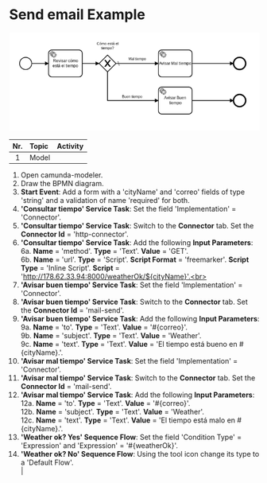 # Send email Example

![BPMN Diagram](process.png)

|   Nr. | Topic              | Activity                                                                                                                                                                                                                                                                                                                                                                                                                                                                                                                                                                                                                                                                                                                                                                                                                                                                                                                                                                                                                                                                                                                                                                                                                                                                                                                                                                                                                                                                                    |
| :---: | :---               | :---                                                                                                                                                                                                                                                                                                                                                                                                                                                                                                                                                                                                                                                                                                                                                                                                                                                                                                                                                                                                                                                                                                                                                                                                                                                                                                                                                                                                                                                                                        |
|     1 | Model              |
 1. Open camunda-modeler. <br>
 2. Draw the BPMN diagram. <br>
 3. **Start Event**: Add a form with a 'cityName' and 'correo' fields of type 'string' and a validation of name 'required' for both. <br>
 4. **'Consultar tiempo' Service Task**: Set the field 'Implementation' = 'Connector'. <br>
 5. **'Consultar tiempo' Service Task**: Switch to the **Connector** tab. Set the **Connector Id** = 'http-connector'.<br>
 6. **'Consultar tiempo' Service Task**: Add the following **Input Parameters**:<br>
 6a. **Name** = 'method'. **Type** = 'Text'. **Value** = 'GET'. <br>
 6b. **Name** = 'url'. **Type** = 'Script'. **Script Format** = 'freemarker'. **Script Type** = 'Inline Script'. **Script** = 'http://178.62.33.94:8000/weatherOk/${cityName}'.<br>
 7. **'Avisar buen tiempo' Service Task**: Set the field 'Implementation' = 'Connector'. <br>
 8. **'Avisar buen tiempo' Service Task**: Switch to the **Connector** tab. Set the **Connector Id** = 'mail-send'.<br>
 9. **'Avisar buen tiempo' Service Task**: Add the following **Input Parameters**:<br>
 9a. **Name** = 'to'. **Type** = 'Text'. **Value** = '#{correo}'. <br>
 9b. **Name** = 'subject'. **Type** = 'Text'. **Value** = 'Weather'. <br>
 9c. **Name** = 'text'. **Type** = 'Text'. **Value** = 'El tiempo está bueno en #{cityName}.'. <br>
 10. **'Avisar mal tiempo' Service Task**: Set the field 'Implementation' = 'Connector'. <br>
 11. **'Avisar mal tiempo' Service Task**: Switch to the **Connector** tab. Set the **Connector Id** = 'mail-send'.<br>
 12. **'Avisar mal tiempo' Service Task**: Add the following **Input Parameters**:<br>
 12a. **Name** = 'to'. **Type** = 'Text'. **Value** = '#{correo}'. <br>
 12b. **Name** = 'subject'. **Type** = 'Text'. **Value** = 'Weather'. <br>
 12c. **Name** = 'text'. **Type** = 'Text'. **Value** = 'El tiempo está malo en #{cityName}.'. <br>
 13. **'Weather ok? Yes' Sequence Flow**: Set the field 'Condition Type' = 'Expression' and 'Expression' = '#{weatherOk}'. <br>
 14. **'Weather ok? No' Sequence Flow**: Using the tool icon change its type to a 'Default Flow'. <br> 
 |